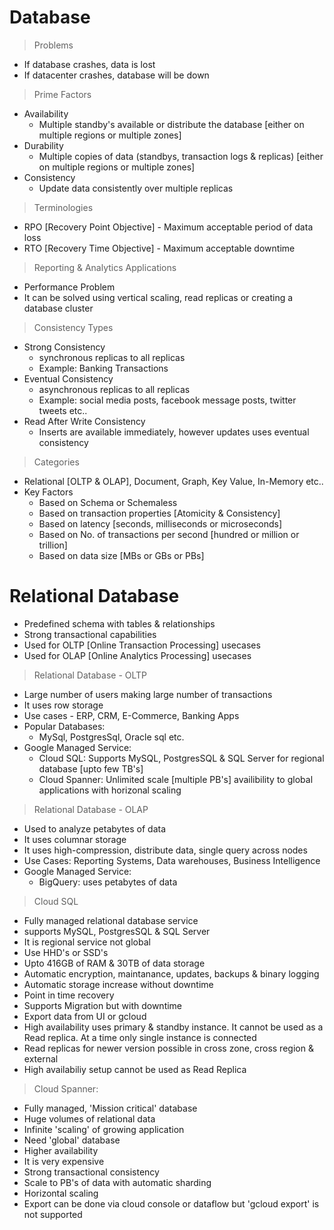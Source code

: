# Database

> Problems
- If database crashes, data is lost
- If datacenter crashes, database will be down

> Prime Factors
- Availability
  - Multiple standby's available or distribute the database [either on multiple regions or multiple zones]
- Durability
  - Multiple copies of data (standbys, transaction logs & replicas) [either on multiple regions or multiple zones]
- Consistency
  - Update data consistently over multiple replicas 
 
> Terminologies
- RPO [Recovery Point Objective] - Maximum acceptable period of data loss
- RTO [Recovery Time Objective] - Maximum acceptable downtime

> Reporting & Analytics Applications 
- Performance Problem
- It can be solved using vertical scaling, read replicas or creating a database cluster

> Consistency Types
- Strong Consistency
  - synchronous replicas to all replicas
  - Example: Banking Transactions
- Eventual Consistency 
  - asynchronous replicas to all replicas
  - Example: social media posts, facebook message posts, twitter tweets etc..
- Read After Write Consistency
  - Inserts are available immediately, however updates uses eventual consistency

> Categories
- Relational [OLTP & OLAP], Document, Graph, Key Value, In-Memory etc..
- Key Factors
  - Based on Schema or Schemaless
  - Based on transaction properties [Atomicity & Consistency]
  - Based on latency [seconds, milliseconds or microseconds]
  - Based on No. of transactions per second [hundred or million or trillion]
  - Based on data size [MBs or GBs or PBs]     

# Relational Database
- Predefined schema with tables & relationships
- Strong transactional capabilities
- Used for OLTP [Online Transaction Processing] usecases
- Used for OLAP [Online Analytics Processing] usecases

> Relational Database - OLTP
- Large number of users making large number of transactions
- It uses row storage
- Use cases - ERP, CRM, E-Commerce, Banking Apps
- Popular Databases:
  - MySql, PostgresSql, Oracle sql etc.
- Google Managed Service:
  - Cloud SQL: Supports MySQL, PostgresSQL & SQL Server for regional database [upto few TB's]
  - Cloud Spanner: Unlimited scale [multiple PB's] availibility to global applications with horizonal scaling

> Relational Database - OLAP
- Used to analyze petabytes of data
- It uses columnar storage
- It uses high-compression, distribute data, single query across nodes
- Use Cases: Reporting Systems, Data warehouses, Business Intelligence
- Google Managed Service:
  - BigQuery: uses petabytes of data  

> Cloud SQL
- Fully managed relational database service
- supports MySQL, PostgresSQL & SQL Server
- It is regional service not global
- Use HHD's or SSD's
- Upto 416GB of RAM & 30TB of data storage
- Automatic encryption, maintanance, updates, backups & binary logging
- Automatic storage increase without downtime
- Point in time recovery
- Supports Migration but with downtime
- Export data from UI or gcloud
- High availability uses primary & standby instance. It cannot be used as a Read replica. At a time only single instance is connected
- Read replicas for newer version possible in cross zone, cross region & external
- High availabiliy setup cannot be used as Read Replica

> Cloud Spanner:
- Fully managed, 'Mission critical' database
- Huge volumes of relational data
- Infinite 'scaling' of growing application
- Need 'global' database
- Higher availability
- It is very expensive 
- Strong transactional consistency
- Scale to PB's of data with automatic sharding
- Horizontal scaling
- Export can be done via cloud console or dataflow but 'gcloud export' is not supported
